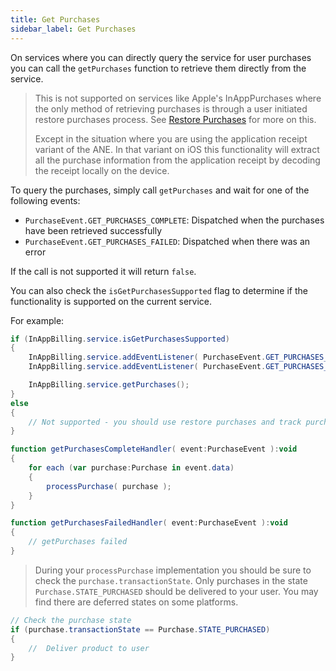 ```yaml
---
title: Get Purchases
sidebar_label: Get Purchases
---
```


On services where you can directly query the service for user purchases you can call the `getPurchases` 
function to retrieve them directly from the service.

>
> This is not supported on services like Apple's InAppPurchases where the only method of retrieving 
> purchases is through a user initiated restore purchases process. See [Restore Purchases](restore-purchases.md)
> for more on this.
>
> Except in the situation where you are using the application receipt variant of the ANE. In that variant on iOS
> this functionality will extract all the purchase information from the application receipt by decoding the receipt
> locally on the device. 
>


To query the purchases, simply call `getPurchases` and wait for one of the following events:

- `PurchaseEvent.GET_PURCHASES_COMPLETE`: Dispatched when the purchases have been retrieved successfully
- `PurchaseEvent.GET_PURCHASES_FAILED`: Dispatched when there was an error

If the call is not supported it will return `false`.

You can also check the `isGetPurchasesSupported` flag to determine if the functionality is supported
on the current service.


For example:

```actionscript
if (InAppBilling.service.isGetPurchasesSupported)
{
	InAppBilling.service.addEventListener( PurchaseEvent.GET_PURCHASES_COMPLETE, getPurchasesCompleteHandler );
	InAppBilling.service.addEventListener( PurchaseEvent.GET_PURCHASES_FAILED, getPurchasesFailedHandler );

	InAppBilling.service.getPurchases();
}
else 
{
	// Not supported - you should use restore purchases and track purchases in your app
}

function getPurchasesCompleteHandler( event:PurchaseEvent ):void
{
	for each (var purchase:Purchase in event.data)
	{
		processPurchase( purchase );
	}
} 

function getPurchasesFailedHandler( event:PurchaseEvent ):void 
{
	// getPurchases failed
}

```


> 
> During your `processPurchase` implementation you should be sure to check the `purchase.transactionState`. Only purchases in the state `Purchase.STATE_PURCHASED` should be delivered to your user. You may find there are deferred states on some platforms.
>

```actionscript
// Check the purchase state
if (purchase.transactionState == Purchase.STATE_PURCHASED)
{
	//  Deliver product to user
}
```

